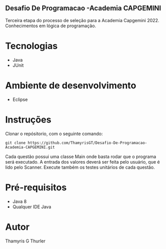 ## Desafio De Programacao -Academia CAPGEMINI
Terceira etapa do processo de seleção para a Academia Capgemini 2022. Conhecimentos em lógica de programação. 

# Tecnologias
- Java
- JUnit

# Ambiente de desenvolvimento
- Eclipse

# Instruções

Clonar o repósitorio, com o seguinte comando:
```
git clone https://github.com/ThamyrisGT/Desafio-De-Programacao-Academia-CAPGEMINI.git
```
Cada questão possui uma classe Main onde basta rodar que o programa será executado. A entrada dos valores deverá ser feita pelo usuário, que é lido pelo Scanner.
Execute também os testes unitários de cada questão.

# Pré-requisitos
- Java 8
- Qualquer IDE Java


# Autor
Thamyris G Thurler
